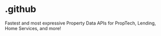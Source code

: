 # .github
Fastest and most expressive Property Data APIs for PropTech, Lending, Home Services, and more!
